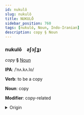 ```yaml
---
id: nukulô
slug: nukulô
title: NUKULÔ
sidebar_position: 760
tags: [nukulô, Noun, Indo-Iranian]
description: copy § Noun
---
```


### nukulô&emsp;<span kind="abugida">ƨʃɔʃʓı</span>

*copy* **§** [Noun](../../tags/Noun)

**IPA**: /ˈnʌ.kʌ.lo/

**Verb**: to be a copy

**Noun**: copy

**Modifier**: copy-related

<details>
    <summary>Origin</summary>
    Odia ନକଲ nôkôlô [nʌ'kʌlˌɔ]<br/>
    <em>Indo-Iranian Language Family</em>
</details>